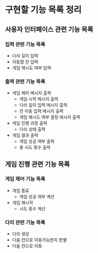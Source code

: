 # 구현할 기능 목록 정리

## 사용자 인터페이스 관련 기능 목록

### 입력 관련 기능 목록

- 다리 길이 입력
- 이동할 칸 입력
- 게임 재시도 여부 입력

### 출력 관련 기능 목록

- 게임 제어 메시지 출력
    - 게임 시작 메시지 출력
    - 다리 길이 입력 메시지 출력
    - 칸 이동 입력 메시지 출력
    - 게임 재시도 여부 결정 메시지 출력
- 게임 진행 과정 출력
    - 다리 상태 출력
- 게임 결과 출력
    - 게임 성공 여부 출력
    - 총 시도 횟수 출력

## 게임 진행 관련 기능 목록

### 게임 제어 기능 목록
- 게임 종료
    - 게임 성공 여부 계산
- 게임 재시작
    - 시도 횟수 계산
### 다리 관련 기능 목록
- 다리 생성
- 다음 칸으로 이동가능한지 판별
- 다음 칸으로 이동